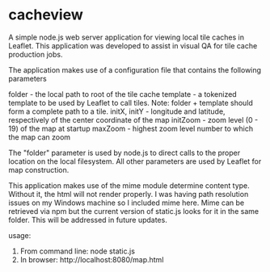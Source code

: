 cacheview
======

A simple node.js web server application for viewing local tile caches in Leaflet. This application was developed to assist in visual QA for tile cache production jobs.

The application makes use of a configuration file that contains the following parameters

folder - the local path to root of the tile cache
template - a tokenized template to be used by Leaflet to call tiles. Note: folder + template should form a complete path to a tile.
initX, initY - longitude and latitude, respectively of the center coordinate of the map
initZoom - zoom level (0 - 19) of the map at startup
maxZoom - highest zoom level number to which the map can zoom

The "folder" parameter is used by node.js to direct calls to the proper location on the local filesystem. All other parameters are used by Leaflet for map construction.

This application makes use of the mime module determine content type. Without it, the html will not render properly. I was having path resolution issues on my Windows machine so I included mime here. Mime can be retrieved via npm but the current version of static.js looks for it in the same folder. This will be addressed in future updates. 

usage:

1. From command line: node static.js
2. In browser: http://localhost:8080/map.html